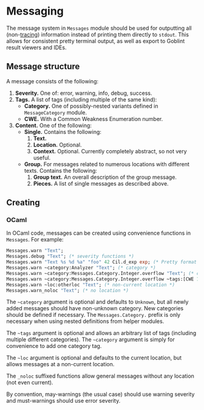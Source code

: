 # Messaging

The message system in `Messages` module should be used for outputting all (non-[tracing](./debugging.md#tracing)) information instead of printing them directly to `stdout`.
This allows for consistent pretty terminal output, as well as export to Goblint result viewers and IDEs.

## Message structure

A message consists of the following:

1. **Severity.** One of: error, warning, info, debug, success.
2. **Tags.** A list of tags (including multiple of the same kind):
    * **Category.** One of possibly-nested variants defined in `MessageCategory` module.
    * **CWE.** With a Common Weakness Enumeration number.
3. **Content.** One of the following:
    * **Single.** Contains the following:
        1. **Text.**
        2. **Location.** Optional.
        3. **Context.** Optional. Currently completely abstract, so not very useful.
    * **Group.** For messages related to numerous locations with different texts. Contains the following:
        1. **Group text.** An overall description of the group message.
        2. **Pieces.** A list of single messages as described above.

## Creating

### OCaml

In OCaml code, messages can be created using convenience functions in `Messages`.
For example:
```ocaml
Messages.warn "Text";
Messages.debug "Text"; (* severity functions *)
Messages.warn "Text %s %d %a" "foo" 42 Cil.d_exp exp; (* Pretty format *)
Messages.warn ~category:Analyzer "Text"; (* category *)
Messages.warn ~category:Messages.Category.Integer.overflow "Text"; (* category via helper *)
Messages.warn ~category:Messages.Category.Integer.overflow ~tags:[CWE 190] "Text"; (* extra tags *)
Messages.warn ~loc:otherloc "Text"; (* non-current location *)
Messages.warn_noloc "Text"; (* no location *)
```

The `~category` argument is optional and defaults to `Unknown`, but all newly added messages should have non-unknown category. New categories should be defined if necessary.
The `Messages.Category.` prefix is only necessary when using nested definitions from helper modules.

The `~tags` argument is optional and allows an arbitrary list of tags (including multiple different categories). The `~category` argument is simply for convenience to add one category tag.

The `~loc` argument is optional and defaults to the current location, but allows messages at a non-current location.

The `_noloc` suffixed functions allow general messages without any location (not even current).

By convention, may-warnings (the usual case) should use warning severity and  must-warnings should use error severity.
